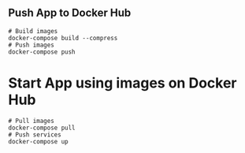 ## Push App to Docker Hub
```shell
# Build images
docker-compose build --compress
# Push images
docker-compose push
```

# Start App using images on Docker Hub
```shell
# Pull images
docker-compose pull
# Push services
docker-compose up
```
